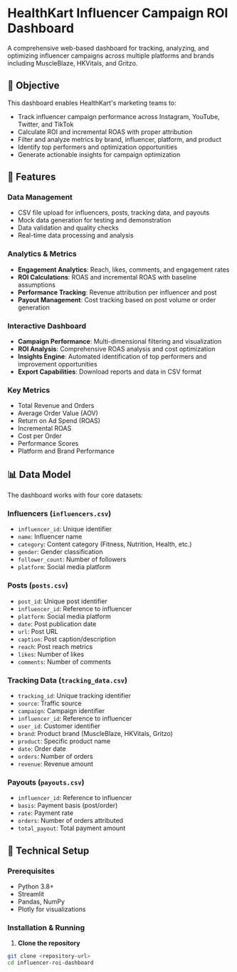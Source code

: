 # HealthKart Influencer Campaign ROI Dashboard

A comprehensive web-based dashboard for tracking, analyzing, and optimizing influencer campaigns across multiple platforms and brands including MuscleBlaze, HKVitals, and Gritzo.

## 🎯 Objective

This dashboard enables HealthKart's marketing teams to:
- Track influencer campaign performance across Instagram, YouTube, Twitter, and TikTok
- Calculate ROI and incremental ROAS with proper attribution
- Filter and analyze metrics by brand, influencer, platform, and product
- Identify top performers and optimization opportunities
- Generate actionable insights for campaign optimization

## 🚀 Features

### Data Management
- CSV file upload for influencers, posts, tracking data, and payouts
- Mock data generation for testing and demonstration
- Data validation and quality checks
- Real-time data processing and analysis

### Analytics & Metrics
- **Engagement Analytics**: Reach, likes, comments, and engagement rates
- **ROI Calculations**: ROAS and incremental ROAS with baseline assumptions
- **Performance Tracking**: Revenue attribution per influencer and post
- **Payout Management**: Cost tracking based on post volume or order generation

### Interactive Dashboard
- **Campaign Performance**: Multi-dimensional filtering and visualization
- **ROI Analysis**: Comprehensive ROAS analysis and cost optimization
- **Insights Engine**: Automated identification of top performers and improvement opportunities
- **Export Capabilities**: Download reports and data in CSV format

### Key Metrics
- Total Revenue and Orders
- Average Order Value (AOV)
- Return on Ad Spend (ROAS)
- Incremental ROAS
- Cost per Order
- Performance Scores
- Platform and Brand Performance

## 📊 Data Model

The dashboard works with four core datasets:

### Influencers (`influencers.csv`)
- `influencer_id`: Unique identifier
- `name`: Influencer name
- `category`: Content category (Fitness, Nutrition, Health, etc.)
- `gender`: Gender classification
- `follower_count`: Number of followers
- `platform`: Social media platform

### Posts (`posts.csv`)
- `post_id`: Unique post identifier
- `influencer_id`: Reference to influencer
- `platform`: Social media platform
- `date`: Post publication date
- `url`: Post URL
- `caption`: Post caption/description
- `reach`: Post reach metrics
- `likes`: Number of likes
- `comments`: Number of comments

### Tracking Data (`tracking_data.csv`)
- `tracking_id`: Unique tracking identifier
- `source`: Traffic source
- `campaign`: Campaign identifier
- `influencer_id`: Reference to influencer
- `user_id`: Customer identifier
- `brand`: Product brand (MuscleBlaze, HKVitals, Gritzo)
- `product`: Specific product name
- `date`: Order date
- `orders`: Number of orders
- `revenue`: Revenue amount

### Payouts (`payouts.csv`)
- `influencer_id`: Reference to influencer
- `basis`: Payment basis (post/order)
- `rate`: Payment rate
- `orders`: Number of orders attributed
- `total_payout`: Total payment amount

## 🔧 Technical Setup

### Prerequisites
- Python 3.8+
- Streamlit
- Pandas, NumPy
- Plotly for visualizations

### Installation & Running

1. **Clone the repository**
```bash
git clone <repository-url>
cd influencer-roi-dashboard
